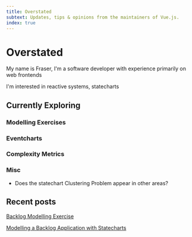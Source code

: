 ```yaml
---
title: Overstated
subtext: Updates, tips & opinions from the maintainers of Vue.js.
index: true
---
```


# Overstated

My name is Fraser, I'm a software developer with experience primarily on web frontends

I'm interested in reactive systems, statecharts

## Currently Exploring

### Modelling Exercises

### Eventcharts

### Complexity Metrics

### Misc

- Does the statechart Clustering Problem appear in other areas?

## Recent posts

[Backlog Modelling Exercise](./posts/backlog-modelling-exercise.md)

[Modelling a Backlog Application with Statecharts](./posts/backlog-modelling-statecharts.md)
